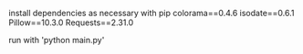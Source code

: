 install dependencies as necessary with pip
colorama==0.4.6
isodate==0.6.1
Pillow==10.3.0
Requests==2.31.0

run with 'python main.py'